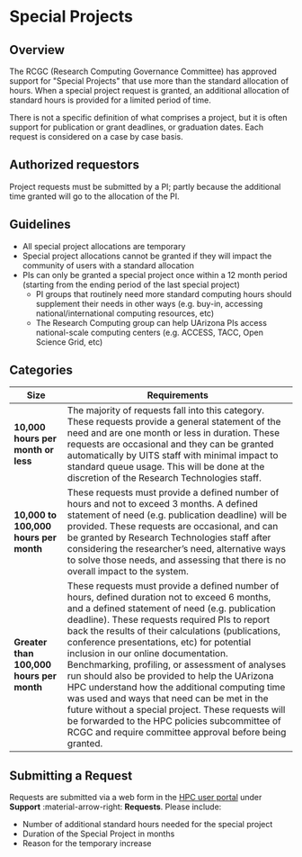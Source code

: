 # Special Projects

## Overview

The RCGC (Research Computing Governance Committee) has approved support for "Special Projects" that use more than the standard allocation of hours. When a special project request is granted, an additional allocation of standard hours is provided for a limited period of time.   

There is not a specific definition of what comprises a project, but it is often support for publication or grant deadlines, or graduation dates. Each request is considered on a case by case basis.

## Authorized requestors
Project requests must be submitted by a PI; partly because the additional time granted will go to the allocation of the PI.

## Guidelines

* All special project allocations are temporary
* Special project allocations cannot be granted if they will impact the community of users with a standard allocation
* PIs can only be granted a special project once within a 12 month period (starting from the ending period of the last special project)
    * PI groups that routinely need more standard computing hours should supplement their needs in other ways (e.g. buy-in, accessing national/international computing resources, etc)
    * The Research Computing group can help UArizona PIs access national-scale computing centers (e.g. ACCESS, TACC, Open Science Grid, etc)

## Categories

| Size | Requirements |
|-|-|
| **10,000 hours per month or less** | The majority of requests fall into this category. These requests provide a general statement of the need and are one month or less in duration. These requests are occasional and they can be granted automatically by UITS staff with minimal impact to standard queue usage. This will be done at the discretion of the Research Technologies staff.|
| **10,000 to 100,000 hours per month** | These requests must provide a defined number of hours and not to exceed 3 months. A defined statement of need (e.g. publication deadline) will be provided. These requests are occasional, and can be granted by Research Technologies staff after considering the researcher’s need, alternative ways to solve those needs, and assessing that there is no overall impact to the system.|
|**Greater than 100,000 hours per month** | These requests must provide a defined number of hours, defined duration not to exceed 6 months, and a defined statement of need (e.g. publication deadline). These requests required PIs to report back the results of their calculations (publications, conference presentations, etc) for potential inclusion in our online documentation. Benchmarking, profiling, or assessment of analyses run should also be provided to help the UArizona HPC understand how the additional computing time was used and ways that need can be met in the future without a special project. These requests will be forwarded to the HPC policies subcommittee of RCGC and require committee approval before being granted. |

## Submitting a Request
Requests are submitted via a web form in the [HPC user portal](https://portal.hpc.arizona.edu) under **Support** :material-arrow-right: **Requests**.  Please include:

* Number of additional standard hours needed for the special project
* Duration of the Special Project in months
* Reason for the temporary increase